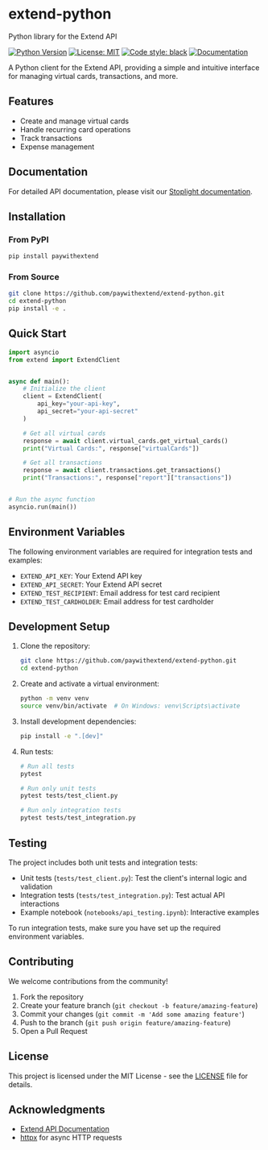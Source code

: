 # extend-python

Python library for the Extend API

[![Python Version](https://img.shields.io/badge/python-3.8+-blue.svg)](https://www.python.org/downloads/)
[![License: MIT](https://img.shields.io/badge/License-MIT-yellow.svg)](https://opensource.org/licenses/MIT)
[![Code style: black](https://img.shields.io/badge/code%20style-black-000000.svg)](https://github.com/psf/black)
[![Documentation](https://img.shields.io/badge/docs-stoplight-blue)](https://paywithextend.stoplight.io/)

A Python client for the Extend API, providing a simple and intuitive interface for managing virtual cards, transactions,
and more.

## Features

- Create and manage virtual cards
- Handle recurring card operations
- Track transactions
- Expense management

## Documentation

For detailed API documentation, please visit our [Stoplight documentation](https://paywithextend.stoplight.io/).

## Installation

### From PyPI

```bash
pip install paywithextend
```

### From Source

```bash
git clone https://github.com/paywithextend/extend-python.git
cd extend-python
pip install -e .
```

## Quick Start

```python
import asyncio
from extend import ExtendClient


async def main():
    # Initialize the client
    client = ExtendClient(
        api_key="your-api-key",
        api_secret="your-api-secret"
    )

    # Get all virtual cards
    response = await client.virtual_cards.get_virtual_cards()
    print("Virtual Cards:", response["virtualCards"])

    # Get all transactions
    response = await client.transactions.get_transactions()
    print("Transactions:", response["report"]["transactions"])


# Run the async function
asyncio.run(main())
```

## Environment Variables

The following environment variables are required for integration tests and examples:

- `EXTEND_API_KEY`: Your Extend API key
- `EXTEND_API_SECRET`: Your Extend API secret
- `EXTEND_TEST_RECIPIENT`: Email address for test card recipient
- `EXTEND_TEST_CARDHOLDER`: Email address for test cardholder

## Development Setup

1. Clone the repository:
   ```bash
   git clone https://github.com/paywithextend/extend-python.git
   cd extend-python
   ```

2. Create and activate a virtual environment:
   ```bash
   python -m venv venv
   source venv/bin/activate  # On Windows: venv\Scripts\activate
   ```

3. Install development dependencies:
   ```bash
   pip install -e ".[dev]"
   ```

4. Run tests:
   ```bash
   # Run all tests
   pytest
   
   # Run only unit tests
   pytest tests/test_client.py
   
   # Run only integration tests
   pytest tests/test_integration.py
   ```

## Testing

The project includes both unit tests and integration tests:

- Unit tests (`tests/test_client.py`): Test the client's internal logic and validation
- Integration tests (`tests/test_integration.py`): Test actual API interactions
- Example notebook (`notebooks/api_testing.ipynb`): Interactive examples

To run integration tests, make sure you have set up the required environment variables.

## Contributing

We welcome contributions from the community! 

1. Fork the repository
2. Create your feature branch (`git checkout -b feature/amazing-feature`)
3. Commit your changes (`git commit -m 'Add some amazing feature'`)
4. Push to the branch (`git push origin feature/amazing-feature`)
5. Open a Pull Request


## License

This project is licensed under the MIT License - see the [LICENSE](LICENSE) file for details.

## Acknowledgments

- [Extend API Documentation](https://paywithextend.stoplight.io/)
- [httpx](https://www.python-httpx.org/) for async HTTP requests
